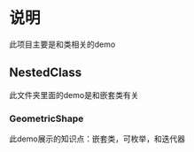 ﻿# 说明
此项目主要是和类相关的demo

## NestedClass
此文件夹里面的demo是和嵌套类有关

### GeometricShape
此demo展示的知识点：嵌套类，可枚举，和迭代器